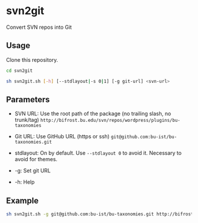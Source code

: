 # svn2git
Convert SVN repos into Git

## Usage
Clone this repository.

```bash
cd svn2git

sh svn2git.sh [-h] [--stdlayout|-s 0|1] [-g git-url] <svn-url>
```

## Parameters
* SVN URL: Use the root path of the package (no trailing slash, no trunk/tag)
  `http://bifrost.bu.edu/svn/repos/wordpress/plugins/bu-taxonomies`

* Git URL: Use GitHub URL (https or ssh)
  `git@github.com:bu-ist/bu-taxonomies.git`

* stdlayout: On by default. Use `--stdlayout 0` to avoid it. Necessary to avoid for themes.

* -g: Set git URL

* -h: Help

## Example
```bash
sh svn2git.sh -g git@github.com:bu-ist/bu-taxonomies.git http://bifrost.bu.edu/svn/repos/wordpress/bu-taxonomies
```
